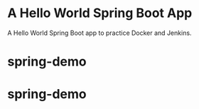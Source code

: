 # A Hello World Spring Boot App

A Hello World Spring Boot app to practice Docker and Jenkins.
# spring-demo
# spring-demo
